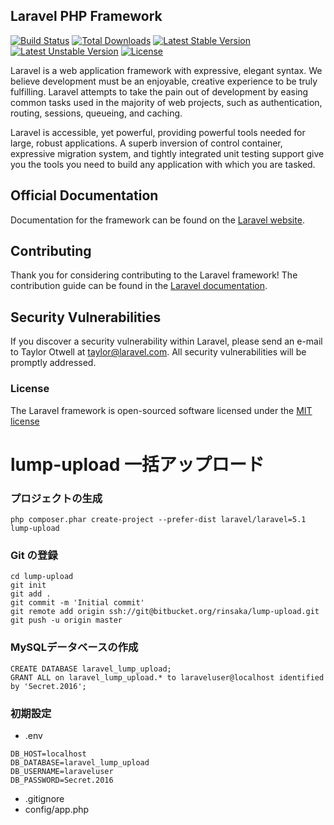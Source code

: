 ## Laravel PHP Framework

[![Build Status](https://travis-ci.org/laravel/framework.svg)](https://travis-ci.org/laravel/framework)
[![Total Downloads](https://poser.pugx.org/laravel/framework/d/total.svg)](https://packagist.org/packages/laravel/framework)
[![Latest Stable Version](https://poser.pugx.org/laravel/framework/v/stable.svg)](https://packagist.org/packages/laravel/framework)
[![Latest Unstable Version](https://poser.pugx.org/laravel/framework/v/unstable.svg)](https://packagist.org/packages/laravel/framework)
[![License](https://poser.pugx.org/laravel/framework/license.svg)](https://packagist.org/packages/laravel/framework)

Laravel is a web application framework with expressive, elegant syntax. We believe development must be an enjoyable, creative experience to be truly fulfilling. Laravel attempts to take the pain out of development by easing common tasks used in the majority of web projects, such as authentication, routing, sessions, queueing, and caching.

Laravel is accessible, yet powerful, providing powerful tools needed for large, robust applications. A superb inversion of control container, expressive migration system, and tightly integrated unit testing support give you the tools you need to build any application with which you are tasked.

## Official Documentation

Documentation for the framework can be found on the [Laravel website](http://laravel.com/docs).

## Contributing

Thank you for considering contributing to the Laravel framework! The contribution guide can be found in the [Laravel documentation](http://laravel.com/docs/contributions).

## Security Vulnerabilities

If you discover a security vulnerability within Laravel, please send an e-mail to Taylor Otwell at taylor@laravel.com. All security vulnerabilities will be promptly addressed.

### License

The Laravel framework is open-sourced software licensed under the [MIT license](http://opensource.org/licenses/MIT)



# lump-upload 一括アップロード

### プロジェクトの生成
~~~
php composer.phar create-project --prefer-dist laravel/laravel=5.1 lump-upload
~~~

### Git の登録
~~~
cd lump-upload
git init
git add .
git commit -m 'Initial commit'
git remote add origin ssh://git@bitbucket.org/rinsaka/lump-upload.git
git push -u origin master
~~~

### MySQLデータベースの作成
~~~
CREATE DATABASE laravel_lump_upload;
GRANT ALL on laravel_lump_upload.* to laraveluser@localhost identified by 'Secret.2016';
~~~

### 初期設定
- .env
~~~
DB_HOST=localhost
DB_DATABASE=laravel_lump_upload
DB_USERNAME=laraveluser
DB_PASSWORD=Secret.2016
~~~
- .gitignore
- config/app.php

